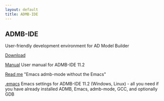 ```yaml
---
layout: default
title: ADMB-IDE
---
```


ADMB-IDE
--------

User-friendly development environment for AD Model Builder

[Download](download.html)

[Manual](manual.pdf)
    User manual for ADMB-IDE 11.2

[Read me](readme.html)
    "Emacs admb-mode without the Emacs"

[.emacs](https://github.com/admb-project/admb/blob/master/contrib/ide/dot/_emacs)
    Emacs settings for ADMB-IDE 11.2 (Windows, Linux) - all you need if you have already installed ADMB, Emacs, admb-mode, GCC, and optionally GDB
